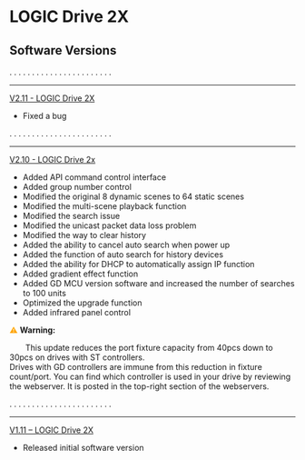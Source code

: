 # LOGIC Drive 2X

## Software Versions
. . . . . . . . . . . . . . . . . . . . . . .
* * * * * * * * * * * * * * * * * * * * * * * * * * * * * * * * * * * * * * * * * * * * * * * * * * * * * * * * * * * * * * * * * * * * * * * * * * * 


[V2.11 - LOGIC Drive 2X](https://github.com/CHAUVET-ILUMINARC/LOGICDRIVE2X/blob/7eb3b56d28cbc827d1dc01139779bd22e7eeb329/firmware/V2.11_241009.zip)
- Fixed a bug

. . . . . . . . . . . . . . . . . . . . . . .
* * * * * * * * * * * * * * * * * * * * * * * * * * * * * * * * * * * * * * * * * * * * * * * * * * * * * * * * * * * * * * * * * * * * * * * * * * * 

[V2.10 - LOGIC Drive 2x](https://github.com/CHAUVET-ILUMINARC/LOGICDRIVE2X/blob/e22260eed2113e39ece7b5eba9544171aec7b2e3/firmware/V2.10_240826.zip)
- Added API command control interface
- Added group number control
- Modified the original 8 dynamic scenes to 64 static scenes
- Modified the multi-scene playback function
- Modified the search issue
- Modified the unicast packet data loss problem
- Modified the way to clear history
- Added the ability to cancel auto search when power up
- Added the function of auto search for history devices
- Added the ability for DHCP to automatically assign IP function
- Added gradient effect function
- Added GD MCU version software and increased the number of searches to 100 units
- Optimized the upgrade function
- Added infrared panel control

<span style="color:orange">⚠️</span> <strong>Warning:</strong>
<div style="margin-left: 2em; display: inline;">
  This update reduces the port fixture capacity from 40pcs down to 30pcs on drives with ST controllers. <br>
  Drives with GD controllers are immune from this reduction in fixture count/port. You can find which controller is used in your drive by reviewing the webserver. It is posted in the top-right section of the webservers.
</div>

. . . . . . . . . . . . . . . . . . . . . . .
* * * * * * * * * * * * * * * * * * * * * * * * * * * * * * * * * * * * * * * * * * * * * * * * * * * * * * * * * * * * * * * * * * * * * * * * * * * 


[V1.11 – LOGIC Drive 2X](https://github.com/CHAUVET-ILUMINARC/LOGICDRIVE2X/blob/e22260eed2113e39ece7b5eba9544171aec7b2e3/firmware/V1.11_221129.zip)
- Released initial software version

